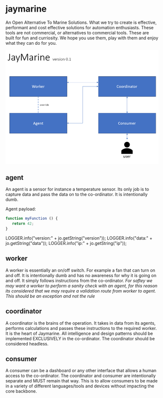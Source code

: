 # jaymarine
An Open Alternative To Marine Solutions. What we try to create is effective, performant and cost effective solutions for automation enthusiasts. These tools are not commercial, or alternatives to commercial tools. These are built for fun and curriosity. We hope you use them, play with them and enjoy what they can do for you. 



![about](docs/jaymarineConcept.png)

## agent
An agent is a sensor for instance a temperature sensor. Its only job is to capture data and pass the data on to the co-ordinator. It is intentionally dumb.

Agent payload:

```js
function myFunction () {
   return 42;
}
```

LOGGER.info("version:" + jo.getString("version"));
						  LOGGER.info("data:" + jo.getString("data"));
						  LOGGER.info("ip:" + jo.getString("ip"));



## worker
A worker is essentially an on/off switch. For example a fan that can turn on and off. It is intentionally dumb and has no awareness for why it is going on and off. It simply follows instructions from the co-ordinator. *For saftey we may want a worker to perform a sanity check with an agent, for this reason its considered that we may require a validation route from worker to agent. This should be an exception and not the rule*

## coordinator
A coordinator is the brains of the operation. It takes in data from its agents, performs calculations and passes these instructions to the required worker. It is the heart of Jaymarine. All intelligence and design patterns should be implemented EXCLUSIVELY in the co-ordinator. The coordinator should be considered headless.

## consumer
A consumer can be a dashboard or any other interface that allows a human access to the co-ordinator. The coordinator and consumer are intentionally separate and MUST remain that way. This is to allow consumers to be made in a variety of different languages/tools and devices without impacting the core backbone.
